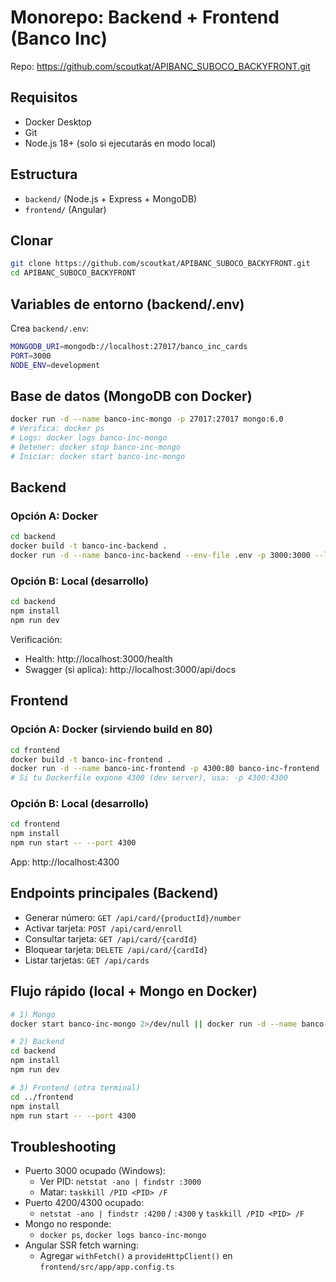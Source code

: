 # Monorepo: Backend + Frontend (Banco Inc)

Repo: https://github.com/scoutkat/APIBANC_SUBOCO_BACKYFRONT.git

## Requisitos
- Docker Desktop
- Git
- Node.js 18+ (solo si ejecutarás en modo local)

## Estructura
- `backend/` (Node.js + Express + MongoDB)
- `frontend/` (Angular)

## Clonar
```bash
git clone https://github.com/scoutkat/APIBANC_SUBOCO_BACKYFRONT.git
cd APIBANC_SUBOCO_BACKYFRONT
```

## Variables de entorno (backend/.env)
Crea `backend/.env`:
```bash
MONGODB_URI=mongodb://localhost:27017/banco_inc_cards
PORT=3000
NODE_ENV=development
```

## Base de datos (MongoDB con Docker)
```bash
docker run -d --name banco-inc-mongo -p 27017:27017 mongo:6.0
# Verifica: docker ps
# Logs: docker logs banco-inc-mongo
# Detener: docker stop banco-inc-mongo
# Iniciar: docker start banco-inc-mongo
```

## Backend
### Opción A: Docker
```bash
cd backend
docker build -t banco-inc-backend .
docker run -d --name banco-inc-backend --env-file .env -p 3000:3000 --link banco-inc-mongo:mongo banco-inc-backend
```

### Opción B: Local (desarrollo)
```bash
cd backend
npm install
npm run dev
```

Verificación:
- Health: http://localhost:3000/health
- Swagger (si aplica): http://localhost:3000/api/docs

## Frontend
### Opción A: Docker (sirviendo build en 80)
```bash
cd frontend
docker build -t banco-inc-frontend .
docker run -d --name banco-inc-frontend -p 4300:80 banco-inc-frontend
# Si tu Dockerfile expone 4300 (dev server), usa: -p 4300:4300
```

### Opción B: Local (desarrollo)
```bash
cd frontend
npm install
npm run start -- --port 4300
```

App: http://localhost:4300

## Endpoints principales (Backend)
- Generar número: `GET /api/card/{productId}/number`
- Activar tarjeta: `POST /api/card/enroll`
- Consultar tarjeta: `GET /api/card/{cardId}`
- Bloquear tarjeta: `DELETE /api/card/{cardId}`
- Listar tarjetas: `GET /api/cards`

## Flujo rápido (local + Mongo en Docker)
```bash
# 1) Mongo
docker start banco-inc-mongo 2>/dev/null || docker run -d --name banco-inc-mongo -p 27017:27017 mongo:6.0

# 2) Backend
cd backend
npm install
npm run dev

# 3) Frontend (otra terminal)
cd ../frontend
npm install
npm run start -- --port 4300
```

## Troubleshooting
- Puerto 3000 ocupado (Windows):
  - Ver PID: `netstat -ano | findstr :3000`
  - Matar: `taskkill /PID <PID> /F`
- Puerto 4200/4300 ocupado:
  - `netstat -ano | findstr :4200` / `:4300` y `taskkill /PID <PID> /F`
- Mongo no responde:
  - `docker ps`, `docker logs banco-inc-mongo`
- Angular SSR fetch warning:
  - Agregar `withFetch()` a `provideHttpClient()` en `frontend/src/app/app.config.ts`
